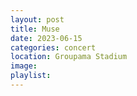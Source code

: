 ```yaml
---
layout: post
title: Muse
date: 2023-06-15
categories: concert
location: Groupama Stadium
image: 
playlist: 
---
```

